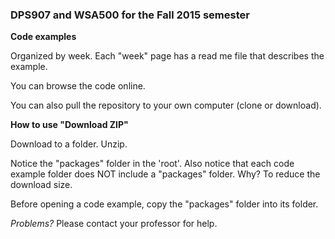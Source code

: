 ### DPS907 and WSA500 for the Fall 2015 semester

**Code examples**

Organized by week. Each "week" page has a read me file that describes the example.  

You can browse the code online. 

You can also pull the repository to your own computer (clone or download).  

**How to use "Download ZIP"**

Download to a folder. Unzip.  

Notice the "packages" folder in the 'root'. Also notice that each code example folder does NOT include a "packages" folder.  Why? To reduce the download size. 

Before opening a code example, copy the "packages" folder into its folder.  

*Problems?* Please contact your professor for help. 